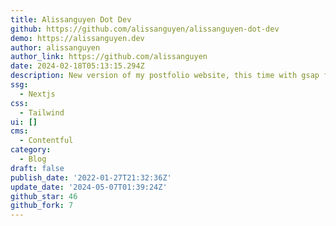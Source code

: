 ```yaml
---
title: Alissanguyen Dot Dev
github: https://github.com/alissanguyen/alissanguyen-dot-dev
demo: https://alissanguyen.dev
author: alissanguyen
author_link: https://github.com/alissanguyen
date: 2024-02-18T05:13:15.294Z
description: New version of my postfolio website, this time with gsap for animations
ssg:
  - Nextjs
css:
  - Tailwind
ui: []
cms:
  - Contentful
category:
  - Blog
draft: false
publish_date: '2022-01-27T21:32:36Z'
update_date: '2024-05-07T01:39:24Z'
github_star: 46
github_fork: 7
---
```

